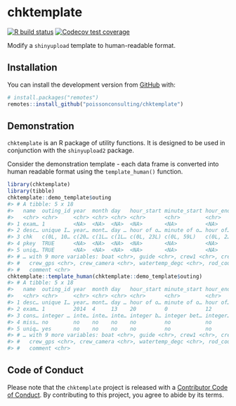 
<!-- README.md is generated from README.Rmd. Please edit that file -->

# chktemplate

<!-- badges: start -->

[![R build
status](https://github.com/poissonconsulting/chktemplate/workflows/R-CMD-check/badge.svg)](https://github.com/poissonconsulting/chktemplate/actions)
[![Codecov test
coverage](https://codecov.io/gh/poissonconsulting/chktemplate/branch/master/graph/badge.svg)](https://codecov.io/gh/poissonconsulting/chktemplate?branch=master)
<!-- badges: end -->

Modify a `shinyupload` template to human-readable format.

## Installation

You can install the development version from
[GitHub](https://github.com/poissonconsulting/chktemplate) with:

``` r
# install.packages("remotes")
remotes::install_github("poissonconsulting/chktemplate")
```

## Demonstration

`chktemplate` is an R package of utility functions. It is designed to be
used in conjunction with the `shinyupload2` package.

Consider the demonstration template - each data frame is converted into
human readable format using the `template_human()` function.

``` r
library(chktemplate)
library(tibble)
chktemplate::demo_template$outing
#> # A tibble: 5 x 18
#>   name  outing_id year  month day   hour_start minute_start hour_end minute_end
#>   <chr> <chr>     <chr> <chr> <chr> <chr>      <chr>        <chr>    <chr>     
#> 1 exam… 1         <NA>  <NA>  <NA>  <NA>       <NA>         <NA>     <NA>      
#> 2 desc… unique I… year… mont… day … hour of o… minute of o… hour of… minute of…
#> 3 chk   c(0L, 10… c(20… c(1L… c(1L… c(0L, 23L) c(0L, 59L)   c(0L, 2… c(0L, 59L)
#> 4 pkey  TRUE      <NA>  <NA>  <NA>  <NA>       <NA>         <NA>     <NA>      
#> 5 uniq… TRUE      <NA>  <NA>  <NA>  <NA>       <NA>         <NA>     <NA>      
#> # … with 9 more variables: boat <chr>, guide <chr>, crew1 <chr>, crew2 <chr>,
#> #   crew_gps <chr>, crew_camera <chr>, watertemp_degc <chr>, rod_count <chr>,
#> #   comment <chr>
chktemplate::template_human(chktemplate::demo_template$outing)
#> # A tibble: 5 x 18
#>   name  outing_id year  month day   hour_start minute_start hour_end minute_end
#>   <chr> <chr>     <chr> <chr> <chr> <chr>      <chr>        <chr>    <chr>     
#> 1 desc… unique I… year… mont… day … hour of o… minute of o… hour of… minute of…
#> 2 exam… 1         2014  4     13    20         0            12       28        
#> 3 cons… integer … inte… inte… inte… integer b… integer bet… integer… integer b…
#> 4 miss… no        no    no    no    no         no           no       no        
#> 5 uniq… yes       no    no    no    no         no           no       no        
#> # … with 9 more variables: boat <chr>, guide <chr>, crew1 <chr>, crew2 <chr>,
#> #   crew_gps <chr>, crew_camera <chr>, watertemp_degc <chr>, rod_count <chr>,
#> #   comment <chr>
```

## Code of Conduct

Please note that the `chktemplate` project is released with a
[Contributor Code of
Conduct](https://contributor-covenant.org/version/2/0/CODE_OF_CONDUCT.html).
By contributing to this project, you agree to abide by its terms.
